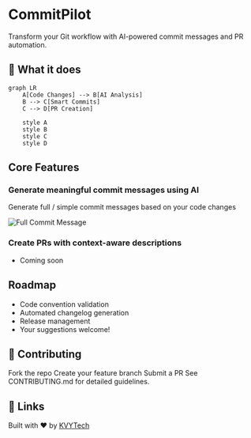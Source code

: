 # CommitPilot

Transform your Git workflow with AI-powered commit messages and PR automation.

## 🎯 What it does

```mermaid
graph LR
    A[Code Changes] --> B[AI Analysis]
    B --> C[Smart Commits]
    C --> D[PR Creation]

    style A
    style B
    style C
    style D
```

## Core Features

### Generate meaningful commit messages using AI

Generate full / simple commit messages based on your code changes

![Full Commit Message](./docs/generated-commit-messages.gif)

### Create PRs with context-aware descriptions

- Coming soon

## Roadmap

- Code convention validation
- Automated changelog generation
- Release management
- Your suggestions welcome!

## 🤝 Contributing

Fork the repo
Create your feature branch
Submit a PR
See CONTRIBUTING.md for detailed guidelines.

## 🔗 Links

Built with ❤️ by [KVYTech](https://kvytechnology.com/)
